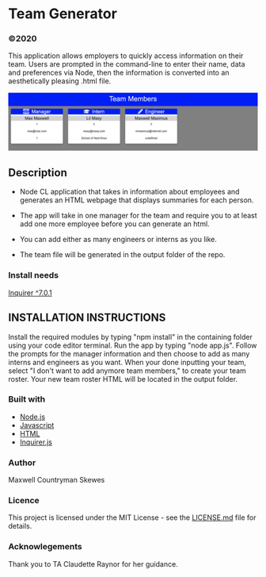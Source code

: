 # Team Generator
### ©2020

This application allows employers to quickly access information on their team. Users are prompted in the command-line to enter their name, data and preferences via Node, then the information is converted into an aesthetically pleasing .html file.

![Alt text](./readmeTeamGenerator.png?raw=true "AppImage")

## Description

* Node CL application that takes in information about employees and generates an HTML webpage that displays summaries for each person.

* The app will take in one manager for the team and require you to at least add one more employee before you can generate an html.

* You can add either as many engineers or interns as you like.

* The team file will be generated in the output folder of the repo.

### Install needs
[Inquirer ^7.0.1](https://www.npmjs.com/package/inquirer)

## INSTALLATION INSTRUCTIONS
Install the required modules by typing "npm install" in the containing folder using your code editor terminal.
Run the app by typing "node app.js".
Follow the prompts for the manager information and then choose to add as many interns and engineers as you want.
When your done inputting your team, select "I don't want to add anymore team members," to create your team roster.
Your new team roster HTML will be located in the output folder.

### Built with
* [Node.js](https://nodejs.org/en/)
* [Javascript](https://www.javascript.com/)
* [HTML](https://html.com/)
* [Inquirer.js](https://www.npmjs.com/package/inquirer)

### Author
Maxwell Countryman Skewes

### Licence
This project is licensed under the MIT License - see the [LICENSE.md](LICENSE.md) file for details.

### Acknowlegements
Thank you to TA Claudette Raynor for her guidance.
